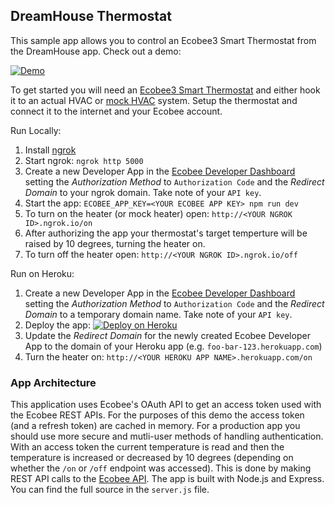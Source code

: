 DreamHouse Thermostat
---------------------

This sample app allows you to control an Ecobee3 Smart Thermostat from the DreamHouse app.  Check out a demo:

[![Demo](http://img.youtube.com/vi/83BdO5WjYh8/0.jpg)](http://www.youtube.com/watch?v=83BdO5WjYh8)

To get started you will need an [Ecobee3 Smart Thermostat](https://www.amazon.com/gp/product/B00ZIRV39M/ref=as_li_tl?ie=UTF8&camp=1789&creative=9325&creativeASIN=B00ZIRV39M&linkCode=as2&tag=jamesward-20&linkId=0708922d14ecfb1007ac2b1c24c80d3a) and either hook it to an actual HVAC or [mock HVAC](https://www.jamesward.com/2016/05/17/building-a-mock-hvac-for-smart-thermostat-demos) system.  Setup the thermostat and connect it to the internet and your Ecobee account.

Run Locally:

1. Install [ngrok](https://ngrok.com/download)
1. Start ngrok: `ngrok http 5000`
1. Create a new Developer App in the [Ecobee Developer Dashboard](https://www.ecobee.com/consumerportal/index.html#/dev) setting the *Authorization Method* to `Authorization Code` and the *Redirect Domain* to your ngrok domain.  Take note of your `API key`.
1. Start the app: `ECOBEE_APP_KEY=<YOUR ECOBEE APP KEY> npm run dev`
1. To turn on the heater (or mock heater) open: `http://<YOUR NGROK ID>.ngrok.io/on`
1. After authorizing the app your thermostat's target temperture will be raised by 10 degrees, turning the heater on.
1. To turn off the heater open: `http://<YOUR NGROK ID>.ngrok.io/off`

Run on Heroku:

1. Create a new Developer App in the [Ecobee Developer Dashboard](https://www.ecobee.com/consumerportal/index.html#/dev) setting the *Authorization Method* to `Authorization Code` and the *Redirect Domain* to a temporary domain name.  Take note of your `API key`.
1. Deploy the app: [![Deploy on Heroku](https://www.herokucdn.com/deploy/button.svg)](https://heroku.com/deploy)
1. Update the *Redirect Domain* for the newly created Ecobee Developer App to the domain of your Heroku app (e.g. `foo-bar-123.herokuapp.com`)
1. Turn the heater on: `http://<YOUR HEROKU APP NAME>.herokuapp.com/on`

### App Architecture

This application uses Ecobee's OAuth API to get an access token used with the Ecobee REST APIs.  For the purposes of this demo the access token (and a refresh token) are cached in memory.  For a production app you should use more secure and mutli-user methods of handling authentication.  With an access token the current temperature is read and then the temperature is increased or decreased by 10 degrees (depending on whether the `/on` or `/off` endpoint was accessed).  This is done by making REST API calls to the [Ecobee API](https://www.ecobee.com/home/developer/api/introduction/index.shtml).  The app is built with Node.js and Express.  You can find the full source in the `server.js` file.
